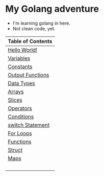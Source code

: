 # My Golang adventure #
  * I'm learning golang in here. 
  * Not clean code, yet.
 
|Table of Contents  |
|---|
|[Hello World!](https://github.com/gokhangokcen1/3-2-1-GO/blob/main/day-1/1-1-hello-world.go)|
|[Variables](https://github.com/gokhangokcen1/3-2-1-GO/blob/main/day-1/1-2-variables.go)|
|[Constants](https://github.com/gokhangokcen1/3-2-1-GO/blob/main/day-2/2-1-constants.go)|
|[Output Functions](https://github.com/gokhangokcen1/3-2-1-GO/blob/main/day-2/2-2-output-functions.go)|
|[Data Types](https://github.com/gokhangokcen1/3-2-1-GO/blob/main/day-2/2-3-data-types.go)|
|[Arrays]()|
|[Slices]()|
|[Operators]()|
|[Conditions]()|
|[switch Statement]()|
|[For Loops]()|
|[Functions]()|
|[Struct]()|
|[Maps]()|
|[]()|
|[]()|
|[]()|
|[]()|

